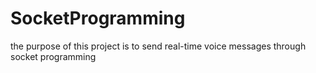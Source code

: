# SocketProgramming
the purpose of this project is to send real-time voice messages through socket programming
